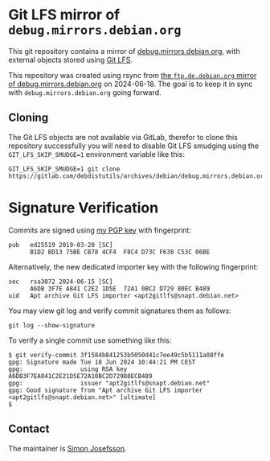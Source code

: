 # Git LFS mirror of `debug.mirrors.debian.org`

This git repository contains a mirror of
[debug.mirrors.debian.org](https://debug.mirrors.debian.org/), with
external objects stored using [Git LFS](https://git-lfs.com/).

This repository was created using rsync from [the `ftp.de.debian.org`
mirror of
debug.mirrors.debian.org](https://wiki.debian.org/DebugPackage) on
2024-06-18.  The goal is to keep it in sync with
`debug.mirrors.debian.org` going forward.

## Cloning

The Git LFS objects are not available via GitLab, therefor to clone
this repository successfully you will need to disable Git LFS smudging
using the `GIT_LFS_SKIP_SMUDGE=1` environment variable like this:

```
GIT_LFS_SKIP_SMUDGE=1 git clone https://gitlab.com/debdistutils/archives/debian/debug.mirrors.debian.org.git
```

# Signature Verification

Commits are signed using [my PGP
key](https://blog.josefsson.org/2019/03/21/openpgp-2019-key-transition-statement/)
with fingerprint:

```
pub   ed25519 2019-03-20 [SC]
      B1D2 BD13 75BE CB78 4CF4  F8C4 D73C F638 C53C 06BE
```

Alternatively, the new dedicated importer key with the following
fingerprint:

```
sec   rsa3072 2024-06-15 [SC]
      A6DB 3F7E A841 C2E2 1D5E  72A1 0BC2 D729 80EC B489
uid   Apt archive Git LFS importer <apt2gitlfs@snapt.debian.net>
```

You may view git log and verify commit signatures them as follows:

```
git log --show-signature
```

To verify a single commit use something like this:

```
$ git verify-commit 3f1584b841253b5050d41c7ee49c5b5111a08ffe
gpg: Signature made Tue 18 Jun 2024 10:44:21 PM CEST
gpg:                using RSA key A6DB3F7EA841C2E21D5E72A10BC2D72980ECB489
gpg:                issuer "apt2gitlfs@snapt.debian.net"
gpg: Good signature from "Apt archive Git LFS importer <apt2gitlfs@snapt.debian.net>" [ultimate]
$ 
```

## Contact

The maintainer is [Simon Josefsson](https://blog.josefsson.org/).
